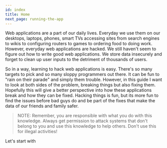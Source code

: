 ```yaml
---
id: index
title: Home
next_page: running-the-app
---
```

Web applications are a part of our daily lives. Everyday we use them on our desktops, laptops, phones, smart TVs accessing sites from search engines to wikis to configuring routers to games to ordering food to doing work. However, everyday web applications are hacked. We still haven't seem to figure out how to write good web applications. We store data insecurely and forget to clean up user inputs to the detriment of thousands of users.

So in a way, learning to hack web applications is easy. There's so many targets to pick and so many sloppy programmers out there. It can be fun to "rain on their parade" and simply them trouble. However, in this guide I want to look at both sides of the problem, breaking things but also fixing them. Hopefully this will give a better perspective into how these applications break and how they can be fixed. Hacking things is fun, but its more fun to find the issues before bad guys do and be part of the fixes that make the data of our friends and family safer. 

> NOTE: Remember, you are responsible with what you do with this knowledge. Always get permission to attack systems that don't belong to you and use this knowledge to help others. Don't use this for illegal activities!

Let's start with 